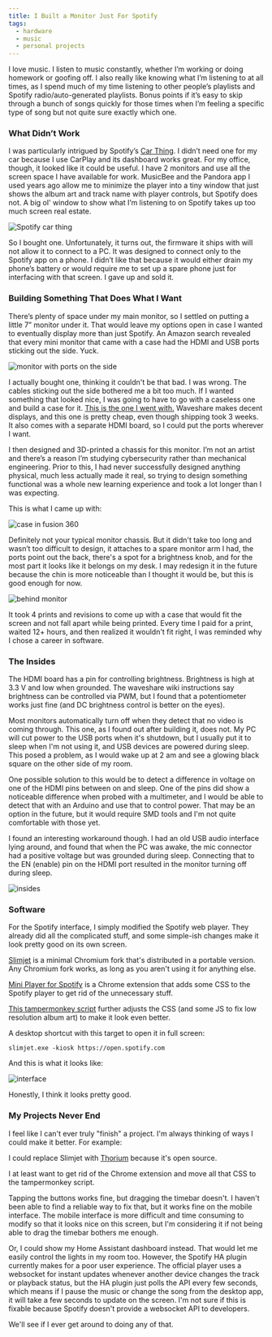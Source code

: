 ```yaml
---
title: I Built a Monitor Just For Spotify
tags:
  - hardware
  - music
  - personal projects
---
```


I love music. I listen to music constantly, whether I’m working or doing homework or goofing off. I also really like knowing what I’m listening to at all times, as I spend much of my time listening to other people’s playlists and Spotify radio/auto-generated playlists. Bonus points if it’s easy to skip through a bunch of songs quickly for those times when I’m feeling a specific type of song but not quite sure exactly which one.

### What Didn’t Work

I was particularly intrigued by Spotify’s [Car Thing](https://carthing.spotify.com/). I didn’t need one for my car because I use CarPlay and its dashboard works great. For my office, though, it looked like it could be useful. I have 2 monitors and use all the screen space I have available for work. MusicBee and the Pandora app I used years ago allow me to minimize the player into a tiny window that just shows the album art and track name with player controls, but Spotify does not. A big ol' window to show what I’m listening to on Spotify takes up too much screen real estate.

![Spotify car thing]({{site.url}}/assets/images/2022-11-17-i-built-a-monitor-just-for-spotify/carthing.png)

So I bought one. Unfortunately, it turns out, the firmware it ships with will not allow it to connect to a PC. It was designed to connect only to the Spotify app on a phone. I didn’t like that because it would either drain my phone’s battery or would require me to set up a spare phone just for interfacing with that screen. I gave up and sold it.

### Building Something That Does What I Want

There’s plenty of space under my main monitor, so I settled on putting a little 7” monitor under it. That would leave my options open in case I wanted to eventually display more than just Spotify. An Amazon search revealed that every mini monitor that came with a case had the HDMI and USB ports sticking out the side. Yuck.

![monitor with ports on the side]({{site.url}}/assets/images/2022-11-17-i-built-a-monitor-just-for-spotify/amazon-prebuilt-monitor.png)

I actually bought one, thinking it couldn't be that bad. I was wrong. The cables sticking out the side bothered me a bit too much. If I wanted something that looked nice, I was going to have to go with a caseless one and build a case for it. [This is the one I went with.](https://a.co/d/4XXSw9p) Waveshare makes decent displays, and this one is pretty cheap, even though shipping took 3 weeks. It also comes with a separate HDMI board, so I could put the ports wherever I want.

I then designed and 3D-printed a chassis for this monitor. I’m not an artist and there’s a reason I’m studying cybersecurity rather than mechanical engineering. Prior to this, I had never successfully designed anything physical, much less actually made it real, so trying to design something functional was a whole new learning experience and took a lot longer than I was expecting.

This is what I came up with:

![case in fusion 360]({{site.url}}/assets/images/2022-11-17-i-built-a-monitor-just-for-spotify/case-fusion-360.png)

Definitely not your typical monitor chassis. But it didn't take too long and wasn’t too difficult to design, it attaches to a spare monitor arm I had, the ports point out the back, there's a spot for a brightness knob, and for the most part it looks like it belongs on my desk. I may redesign it in the future because the chin is more noticeable than I thought it would be, but this is good enough for now.

![behind monitor]({{site.url}}/assets/images/2022-11-17-i-built-a-monitor-just-for-spotify/behind-monitor.jpg)

It took 4 prints and revisions to come up with a case that would fit the screen and not fall apart while being printed. Every time I paid for a print, waited 12+ hours, and then realized it wouldn't fit right, I was reminded why I chose a career in software.

### The Insides

The HDMI board has a pin for controlling brightness. Brightness is high at 3.3 V and low when grounded. The waveshare wiki instructions say brightness can be controlled via PWM, but I found that a potentiometer works just fine (and DC brightness control is better on the eyes).

Most monitors automatically turn off when they detect that no video is coming through. This one, as I found out after building it, does not. My PC will cut power to the USB ports when it's shutdown, but I usually put it to sleep when I'm not using it, and USB devices are powered during sleep. This posed a problem, as I would wake up at 2 am and see a glowing black square on the other side of my room.

One possible solution to this would be to detect a difference in voltage on one of the HDMI pins between on and sleep. One of the pins did show a noticeable difference when probed with a multimeter, and I would be able to detect that with an Arduino and use that to control power. That may be an option in the future, but it would require SMD tools and I'm not quite comfortable with those yet.

I found an interesting workaround though. I had an old USB audio interface lying around, and found that when the PC was awake, the mic connector had a positive voltage but was grounded during sleep. Connecting that to the EN (enable) pin on the HDMI port resulted in the monitor turning off during sleep.

![insides]({{site.url}}/assets/images/2022-11-17-i-built-a-monitor-just-for-spotify/insides.jpg)

### Software

For the Spotify interface, I simply modified the Spotify web player. They already did all the complicated stuff, and some simple-ish changes make it look pretty good on its own screen.

[Slimjet](https://www.slimjet.com/) is a minimal Chromium fork that's distributed in a portable version. Any Chromium fork works, as long as you aren't using it for anything else.

[Mini Player for Spotify](https://chrome.google.com/webstore/detail/mini-player-for-spotify/mjjeebakniihklfggnacbigighgildlo?hl=en) is a Chrome extension that adds some CSS to the Spotify player to get rid of the unnecessary stuff.

[This tampermonkey script]() further adjusts the CSS (and some JS to fix low resolution album art) to make it look even better.

A desktop shortcut with this target to open it in full screen:
```
slimjet.exe -kiosk https://open.spotify.com
```

And this is what it looks like:

![interface]({{site.url}}/assets/images/2022-11-17-i-built-a-monitor-just-for-spotify/interface.jpg)

Honestly, I think it looks pretty good.

### My Projects Never End

I feel like I can't ever truly "finish" a project. I'm always thinking of ways I could make it better. For example:

I could replace Slimjet with [Thorium](https://thorium.rocks/) because it's open source.

I at least want to get rid of the Chrome extension and move all that CSS to the tampermonkey script.

Tapping the buttons works fine, but dragging the timebar doesn't. I haven't been able to find a reliable way to fix that, but it works fine on the mobile interface. The mobile interface is more difficult and time consuming to modify so that it looks nice on this screen, but I'm considering it if not being able to drag the timebar bothers me enough.

Or, I could show my Home Assistant dashboard instead. That would let me easily control the lights in my room too. However, the Spotify HA plugin currently makes for a poor user experience. The official player uses a websocket for instant updates whenever another device changes the track or playback status, but the HA plugin just polls the API every few seconds, which means if I pause the music or change the song from the desktop app, it will take a few seconds to update on the screen. I'm not sure if this is fixable because Spotify doesn't provide a websocket API to developers.

We'll see if I ever get around to doing any of that.
